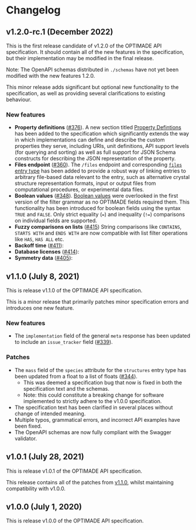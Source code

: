 # Changelog

## v1.2.0-rc.1 (December 2022)

This is the first release candidate of v1.2.0 of the OPTIMADE API specification.
It should contain all of the new features in the specification, but their
implementation may be modified in the final release.

Note: The OpenAPI schemas distributed in `./schemas` have not yet been modified with
the new features 1.2.0.

This minor release adds significant but optional new functionality to the specification, as well as providing several clarifications to existing behaviour.

### New features

- **Property definitions** ([#376](https://github.com/Materials-Consortia/OPTIMADE/pull/376)).
A new section titled [Property Defintions](https://github.com/Materials-Consortia/OPTIMADE/blob/develop/optimade.rst#property-definitions) has been added to the specification which significantly extends the way in which implementations can define and describe the custom properties they serve, including URIs, unit definitions, API support levels (for querying and sorting) as well as full support for JSON Schema constructs for describing the JSON representation of the property.
- **Files endpoint** ([#360](https://github.com/Materials-Consortia/OPTIMADE/pull/360)).
The `/files` endpoint and corresponding [`files` entry
type](https://github.com/Materials-Consortia/OPTIMADE/blob/develop/optimade.rst#files-entries) has been added to provide a robust way of linking entries to arbitrary file-based data relevant to the entry, such as alternative crystal structure representation formats, input or output files from computational procedures, or experimental data files.
- **Boolean values** ([#348](https://github.com/Materials-Consortia/OPTIMADE/pull/348)).
[Boolean values](https://github.com/Materials-Consortia/OPTIMADE/blob/develop/optimade.rst#comparisons-of-boolean-values) were overlooked in the first version of the filter grammar as no OPTIMADE fields required them.
This functionality has been introduced for boolean fields using the syntax `TRUE` and `FALSE`.
Only strict equality (`=`) and inequality (`!=`) comparisons on individual fields are supported.
- **Fuzzy comparisons on lists** ([#415](https://github.com/Materials-Consortia/OPTIMADE/pull/415))
String comparisons like `CONTAINS`, `STARTS WITH` and `ENDS WITH` are now compatible with list filter operations like `HAS`, `HAS ALL` etc.
- **Backoff time** ([#411](https://github.com/Materials-Consortia/OPTIMADE/pull/411)):
- **Database licenses** ([#414](https://github.com/Materials-Consortia/OPTIMADE/pull/414)):
- **Symmetry data** ([#405](https://github.com/Materials-Consortia/OPTIMADE/pull/405)):


## v1.1.0 (July 8, 2021)

This is release v1.1.0 of the OPTIMADE API specification.

This is a minor release that primarily patches minor specification errors and introduces one new feature.

### New features

- The `implementation` field of the general `meta` response has been updated to include an `issue_tracker` field ([#339](https://github.com/Materials-Consortia/OPTIMADE/pull/339)).

### Patches

- The `mass` field of the `species` attribute for the `structures` entry type has been updated from a float to a list of floats ([#344](https://github.com/Materials-Consortia/OPTIMADE/pull/344)).
    - This was deemed a specification bug that now is fixed in both the specification text and the schemas.
    - Note: this could constitute a breaking change for software implemented to strictly adhere to the v1.0.0 specification.
- The specification text has been clarified in several places without change of intended meaning.
- Multiple typos, grammatical errors, and incorrect API examples have been fixed.
- The OpenAPI schemas are now fully compliant with the Swagger validator.

## v1.0.1 (July 28, 2021)

This is release v1.0.1 of the OPTIMADE API specification.

This release contains all of the patches from [v1.1.0](https://github.com/Materials-Consortia/OPTIMADE/releases/tag/v1.1.0), whilst maintaining compatibility with v1.0.0.

## v1.0.0 (July 1, 2020)

This is release v1.0.0 of the OPTIMADE API specification.
